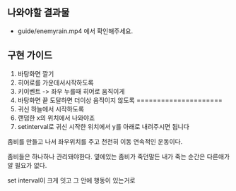 ## 나와야할 결과물
- guide/enemyrain.mp4 에서 확인해주세요.

## 구현 가이드


1. 바탕화면 깔기
2. 히어로를 가운데서시작하도록
3. 키이벤트 -> 좌우 누를때 히어로 움직이게
4. 바탕화면 끝 도달하면 더이상 움직이지 않도록
=====================
1. 귀신 하늘에서 시작하도록
2. 랜덤한 x의 위치에서 나와야죠
3. setinterval로 귀신 시작한 위치에서 y를 아래로 내려주시면 됩니다



좀비를 만들고 나서 좌우위치를 주고 천천히 이동
연속적인 운동이다.

좀비들은 하나하나 관리돼야한다. 옆에있는 좀비가 죽던말든
내가 죽는 순간은 다른애가 알 필요가 없다.

set interval이 크게 잇고 그 안에 행동이 있는거로 